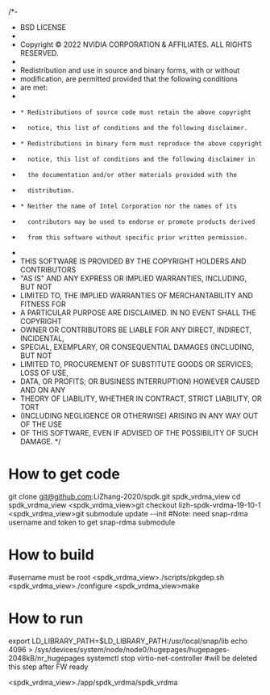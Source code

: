 /*-
 *   BSD LICENSE
 *
 *   Copyright © 2022 NVIDIA CORPORATION & AFFILIATES. ALL RIGHTS RESERVED.
 *
 *   Redistribution and use in source and binary forms, with or without
 *   modification, are permitted provided that the following conditions
 *   are met:
 *
 *     * Redistributions of source code must retain the above copyright
 *       notice, this list of conditions and the following disclaimer.
 *     * Redistributions in binary form must reproduce the above copyright
 *       notice, this list of conditions and the following disclaimer in
 *       the documentation and/or other materials provided with the
 *       distribution.
 *     * Neither the name of Intel Corporation nor the names of its
 *       contributors may be used to endorse or promote products derived
 *       from this software without specific prior written permission.
 *
 *   THIS SOFTWARE IS PROVIDED BY THE COPYRIGHT HOLDERS AND CONTRIBUTORS
 *   "AS IS" AND ANY EXPRESS OR IMPLIED WARRANTIES, INCLUDING, BUT NOT
 *   LIMITED TO, THE IMPLIED WARRANTIES OF MERCHANTABILITY AND FITNESS FOR
 *   A PARTICULAR PURPOSE ARE DISCLAIMED. IN NO EVENT SHALL THE COPYRIGHT
 *   OWNER OR CONTRIBUTORS BE LIABLE FOR ANY DIRECT, INDIRECT, INCIDENTAL,
 *   SPECIAL, EXEMPLARY, OR CONSEQUENTIAL DAMAGES (INCLUDING, BUT NOT
 *   LIMITED TO, PROCUREMENT OF SUBSTITUTE GOODS OR SERVICES; LOSS OF USE,
 *   DATA, OR PROFITS; OR BUSINESS INTERRUPTION) HOWEVER CAUSED AND ON ANY
 *   THEORY OF LIABILITY, WHETHER IN CONTRACT, STRICT LIABILITY, OR TORT
 *   (INCLUDING NEGLIGENCE OR OTHERWISE) ARISING IN ANY WAY OUT OF THE USE
 *   OF THIS SOFTWARE, EVEN IF ADVISED OF THE POSSIBILITY OF SUCH DAMAGE.
 */

How to get code
==================
git clone git@github.com:LiZhang-2020/spdk.git spdk_vrdma_view
cd spdk_vrdma_view
<spdk_vrdma_view>git checkout lizh-spdk-vrdma-19-10-1
<spdk_vrdma_view>git submodule update --init
#Note: need snap-rdma username and token to get snap-rdma submodule

How to build
==================
#username must be root
<spdk_vrdma_view>./scripts/pkgdep.sh
<spdk_vrdma_view>./configure
<spdk_vrdma_view>make

How to run
==================
export LD_LIBRARY_PATH=$LD_LIBRARY_PATH:/usr/local/snap/lib
echo 4096 > /sys/devices/system/node/node0/hugepages/hugepages-2048kB/nr_hugepages
systemctl stop virtio-net-controller  #will be deleted this step after FW ready

<spdk_vrdma_view>./app/spdk_vrdma/spdk_vrdma